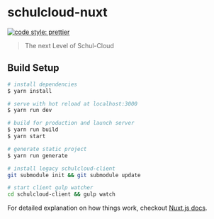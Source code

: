 # schulcloud-nuxt

[![code style: prettier](https://img.shields.io/badge/code_style-prettier-ff69b4.svg?style=flat-square)](https://github.com/prettier/prettier)

> The next Level of Schul-Cloud

## Build Setup

``` bash
# install dependencies
$ yarn install

# serve with hot reload at localhost:3000
$ yarn run dev

# build for production and launch server
$ yarn run build
$ yarn start

# generate static project
$ yarn run generate

# install legacy schulcloud-client
git submodule init && git submodule update

# start client gulp watcher
cd schulcloud-client && gulp watch
```

For detailed explanation on how things work, checkout [Nuxt.js docs](https://nuxtjs.org).
